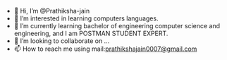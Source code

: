 - 👋 Hi, I’m @Prathiksha-jain
- 👀 I’m interested in learning computers languages.
- 🌱 I’m currently learning bachelor of engineering computer science and engineering, and I am POSTMAN STUDENT EXPERT.
- 💞️ I’m looking to collaborate on ...
- 📫 How to reach me using mail:prathikshajain0007@gmail.com

<!---
Prathiksha-jain/Prathiksha-jain is a ✨ special ✨ repository because its `README.md` (this file) appears on your GitHub profile.
You can click the Preview link to take a look at your changes.
--->
